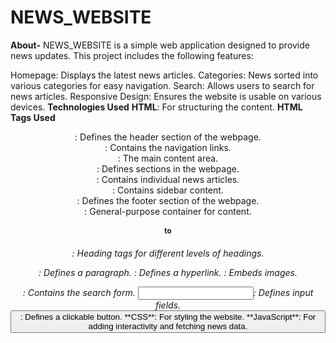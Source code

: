 # NEWS_WEBSITE
**About-**
NEWS_WEBSITE is a simple web application designed to provide news updates. This project includes the following features:

Homepage: Displays the latest news articles.
Categories: News sorted into various categories for easy navigation.
Search: Allows users to search for news articles.
Responsive Design: Ensures the website is usable on various devices.
**Technologies Used**
**HTML**: For structuring the content.
**HTML Tags Used**
<header>: Defines the header section of the webpage.
<nav>: Contains the navigation links.
<main>: The main content area.
<section>: Defines sections in the webpage.
<article>: Contains individual news articles.
<aside>: Contains sidebar content.
<footer>: Defines the footer section of the webpage.
<div>: General-purpose container for content.
<h1> to <h6>: Heading tags for different levels of headings.
<p>: Defines a paragraph.
<a>: Defines a hyperlink.
<img>: Embeds images.
<form>: Contains the search form.
<input>: Defines input fields.
<button>: Defines a clickable button.
**CSS**: For styling the website.
**JavaScript**: For adding interactivity and fetching news data.

